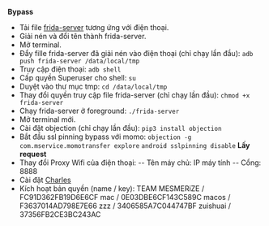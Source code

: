 **Bypass**
- Tải file [frida-server](https://github.com/frida/frida/releases "frida-server") tương ứng với điện thoại.
- Giải nén và đổi tên thành frida-server.
- Mở terminal.
- Đẩy fille frida-server đã giải nén vào điện thoại (chỉ chạy lần đầu):
`adb push frida-server /data/local/tmp`
- Truy cập điện thoại:
`adb shell`
- Cấp quyền Superuser cho shell:
`su`
- Duyệt vào thư mục tmp:
`cd /data/local/tmp`
- Thay đổi quyền truy cập file frida-server (chỉ chạy lần đầu):
`chmod +x frida-server`
- Chạy frida-server ở foreground:
`./frida-server`
- Mở terminal mới.
- Cài đặt objection (chỉ chạy lần đầu):
`pip3 install objection`
- Bắt đầu ssl pinning bypass với momo:
`objection -g com.mservice.momotransfer explore`
`android sslpinning disable`
**Lấy request**
- Thay đổi Proxy Wifi của điện thoại:
-- Tên máy chủ: IP máy tính
-- Cổng: 8888
- Cài đặt [Charles](https://maclife.vn/charles-web-proxy-cho-mac.html "Charles")
- Kích hoạt bản quyền (name / key):
TEAM MESMERiZE / FC91D362FB19D6E6CF
mac / 0E03DBE6CF143C589C
macos / F3637014AD798E7E66
zzz / 3406585A7C044747BF
zuishuai / 37356FB2CE3BC243AC